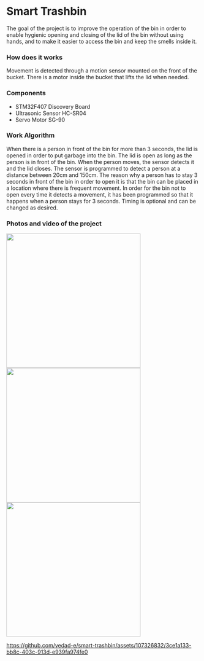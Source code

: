 # Smart Trashbin
The goal of the project is to improve the operation of the bin in order to enable hygienic opening and closing of the lid of the bin without using hands, and to make it easier to access the bin and keep the smells inside it.

### How does it works
Movement is detected through a motion sensor mounted on the front of the bucket. There is a motor inside the bucket that lifts the lid when needed.

### Components
+ STM32F407 Discovery Board
+ Ultrasonic Sensor HC-SR04
+ Servo Motor SG-90

### Work Algorithm
When there is a person in front of the bin for more than 3 seconds, the lid is opened in order to put garbage into the bin. The lid is open as long as the person is in front of the bin. When the person moves, the sensor detects it and the lid closes.
The sensor is programmed to detect a person at a distance between 20cm and 150cm.
The reason why a person has to stay 3 seconds in front of the bin in order to open it is that the bin can be placed in a location where there is frequent movement. In order for the bin not to open every time it detects a movement, it has been programmed so that it happens when a person stays for 3 seconds.
Timing is optional and can be changed as desired.

### Photos and video of the project
<img src="https://i.imgur.com/DYi0wyY.png" width="350" height="350">
<img src="https://i.imgur.com/gK0gkXi.png" width="350" height="350">
<img src="https://i.imgur.com/GrMkhZK.png" width="350" height="350">

https://github.com/vedad-e/smart-trashbin/assets/107326832/3ce1a133-bb8c-403c-913d-e939fa974fe0

